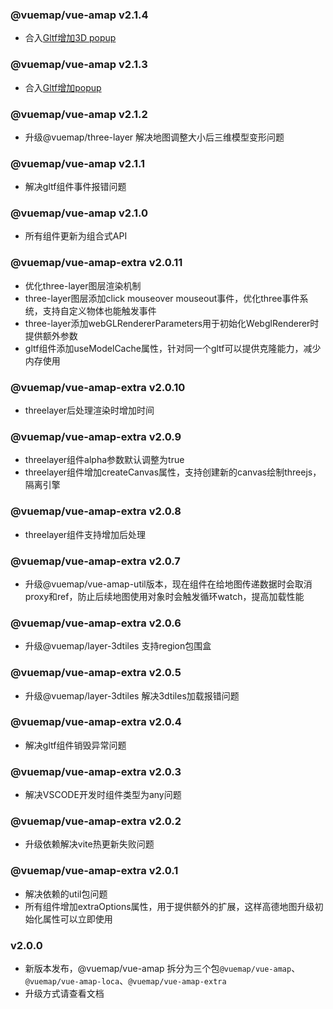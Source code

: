 ### @vuemap/vue-amap v2.1.4
* 合入[Gltf增加3D popup](https://gitee.com/guyangyang/vue-amap/pulls/6)

### @vuemap/vue-amap v2.1.3
* 合入[Gltf增加popup](https://gitee.com/guyangyang/vue-amap/pulls/5)

### @vuemap/vue-amap v2.1.2
* 升级@vuemap/three-layer 解决地图调整大小后三维模型变形问题

### @vuemap/vue-amap v2.1.1
* 解决gltf组件事件报错问题

### @vuemap/vue-amap v2.1.0
* 所有组件更新为组合式API

### @vuemap/vue-amap-extra v2.0.11
* 优化three-layer图层渲染机制
* three-layer图层添加click  mouseover  mouseout事件，优化three事件系统，支持自定义物体也能触发事件
* three-layer添加webGLRendererParameters用于初始化WebglRenderer时提供额外参数
* gltf组件添加useModelCache属性，针对同一个gltf可以提供克隆能力，减少内存使用

### @vuemap/vue-amap-extra v2.0.10
* threelayer后处理渲染时增加时间

### @vuemap/vue-amap-extra v2.0.9
* threelayer组件alpha参数默认调整为true
* threelayer组件增加createCanvas属性，支持创建新的canvas绘制threejs，隔离引擎

### @vuemap/vue-amap-extra v2.0.8
* threelayer组件支持增加后处理

### @vuemap/vue-amap-extra v2.0.7
* 升级@vuemap/vue-amap-util版本，现在组件在给地图传递数据时会取消proxy和ref，防止后续地图使用对象时会触发循环watch，提高加载性能

### @vuemap/vue-amap-extra v2.0.6
* 升级@vuemap/layer-3dtiles 支持region包围盒

### @vuemap/vue-amap-extra v2.0.5
* 升级@vuemap/layer-3dtiles 解决3dtiles加载报错问题

### @vuemap/vue-amap-extra v2.0.4
* 解决gltf组件销毁异常问题

### @vuemap/vue-amap-extra v2.0.3
* 解决VSCODE开发时组件类型为any问题

### @vuemap/vue-amap-extra v2.0.2
* 升级依赖解决vite热更新失败问题

### @vuemap/vue-amap-extra v2.0.1
* 解决依赖的util包问题
* 所有组件增加extraOptions属性，用于提供额外的扩展，这样高德地图升级初始化属性可以立即使用

### v2.0.0
* 新版本发布，@vuemap/vue-amap 拆分为三个包```@vuemap/vue-amap```、```@vuemap/vue-amap-loca```、```@vuemap/vue-amap-extra```
* 升级方式请查看文档
